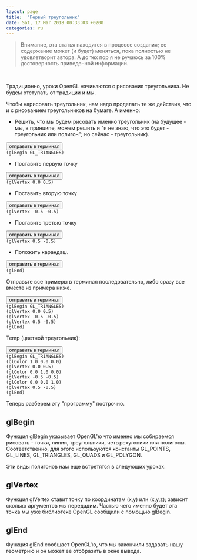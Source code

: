 ```yaml
---
layout: page
title:  "Первый треугольник"
date: Sat, 17 Mar 2018 00:33:03 +0200
categories: ru
---
```


> Внимание, эта статья находится в процессе создания; ее содержание может (и будет) меняться, пока полностью не удовлетворит автора. А до тех пор я не ручаюсь за 100% достоверность приведенной информации.
</br>

Традиционно, уроки OpenGL начинаются с рисования треугольника. Не будем отступать от традиции и мы.

Чтобы нарисовать треугольник, нам надо проделать те же действия, что и с рисованием треугольников на бумаге. А именно:

* Решить, что мы будем рисовать именно треугольник (на будущее - мы, в принципе, можем решить и "я не знаю, что это будет - треугольник или полигон"; но сейчас - треугольник).
<pre><button class="doit" onclick="doit(line1.textContent)">отправить в терминал</button><code id="line1" data-language="ol">
(glBegin GL_TRIANGLES)
</code></pre>

* Поставить первую точку
<pre><button class="doit" onclick="doit(line2.textContent)">отправить в терминал</button><code id="line2" data-language="ol">
(glVertex 0.0 0.5)
</code></pre>

* Поставить вторую точку
<pre><button class="doit" onclick="doit(line3.textContent)">отправить в терминал</button><code id="line3" data-language="ol">
(glVertex -0.5 -0.5)
</code></pre>

* Поставить третью точку
<pre><button class="doit" onclick="doit(line4.textContent)">отправить в терминал</button><code id="line4" data-language="ol">
(glVertex 0.5 -0.5)
</code></pre>

* Положить карандаш.
<pre><button class="doit" onclick="doit(line5.textContent)">отправить в терминал</button><code id="line5" data-language="ol">
(glEnd)
</code></pre>

Отправьте все примеры в терминал последовательно, либо сразу все вместе из примера ниже.
<pre><button class="doit" onclick="doit(lines.textContent)">отправить в терминал</button><code id="lines" data-language="ol">
(glBegin GL_TRIANGLES)
(glVertex 0.0 0.5)
(glVertex -0.5 -0.5)
(glVertex 0.5 -0.5)
(glEnd)
</code></pre>

Temp (цветной треугольник):
<pre><button class="doit" onclick="doit(temp.textContent)">отправить в терминал</button><code id="temp" data-language="ol">
(glBegin GL_TRIANGLES)
(glColor 1.0 0.0 0.0)
(glVertex 0.0 0.5)
(glColor 0.0 1.0 0.0)
(glVertex -0.5 -0.5)
(glColor 0.0 0.0 1.0)
(glVertex 0.5 -0.5)
(glEnd)
</code></pre>


Теперь разберем эту "программу" построчно.

## glBegin

Функция [glBegin](https://www.khronos.org/registry/OpenGL-Refpages/gl2.1/xhtml/glBegin.xml) указывает OpenGL'ю что именно мы собираемся рисовать - точки, линии, треугольники, четырехугоники или полигоны. Соответственно, для этого используются константы GL_POINTS, GL_LINES, GL_TRIANGLES, GL_QUADS и GL_POLYGON.

Эти виды полигонов нам еще встретятся в следующих уроках.

## glVertex

Функция glVertex ставит точку по координатам (x,y) или (x,y,z); зависит сколько аргументов мы передадим. Частью чего именно будет эта точка мы уже библиотеке OpenGL сообщили с помощью glBegin.

## glEnd

Функция glEnd сообщает OpenGL'ю, что мы закончили задавать нашу геометрию и он может ее отобразить в окне вывода.
